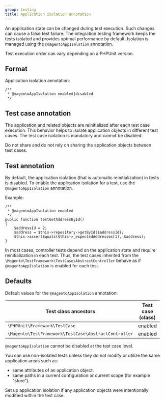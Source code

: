 ```yaml
---
group: testing
title: Application isolation annotation
---
```


An application state can be changed during test execution.
Such changes can cause a false test failure.
The integration testing framework keeps the tests isolated and provides optimal performance by default.
Isolation is managed using the `@magentoAppIsolation` annotation.

<InlineAlert variant="info" />

Test execution order can vary depending on a PHPUnit version.

## Format

Application isolation annotation:

```php?start_inline=1
/**
 * @magentoAppIsolation enabled|disabled
 */
```

## Test case annotation

The application and related objects are reinitialized after each test case execution.
This behavior helps to isolate application objects in different test cases.
The test case isolation is mandatory and cannot be disabled.

<InlineAlert variant="warning" />

Do not share and do not rely on sharing the application objects between test cases.

## Test annotation

By default, the application isolation (that is automatic reinitialization) in tests is disabled.
To enable the application isolation for a test, use the `@magentoAppIsolation` annotation.

Example:

```php?start_inline=1
/**
 * @magentoAppIsolation enabled
 */
public function testGetAddressById()
{
    $addressId = 2;
    $address = $this->repository->getById($addressId);
    $this->assertEquals($this->_expectedAddresses[1], $address);
}
```

<InlineAlert variant="info" />

In most cases, controller tests depend on the application state and require reinitialization in each test.
Thus, the test cases inherited from the `\Magento\TestFramework\TestCase\AbstractController` behave as if `@magentoAppIsolation` is enabled for each test.

## Defaults

Default values for the `@magentoAppIsolation` annotation:

Test class ancestors                                 | Test case (class) | Test (method)
-----------------------------------------------------|-------------------|--------------
`\PHPUnit\Framework\TestCase`                        | enabled           | disabled
`\Magento\TestFramework\TestCase\AbstractController` | enabled           | enabled

`@magentoAppIsolation` cannot be disabled at the test case level.

You can use non-isolated tests unless they do not modify or utilize the same application areas such as:

-  same attributes of an application object.
-  same paths in a current configuration or current scope (for example "store").

<InlineAlert variant="success" />

Set up application isolation if any application objects were intentionally modified within the test case.